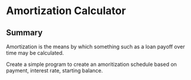 # Amortization Calculator

## Summary

Amortization is the means by which something such as a loan payoff over time may be calculated.

Create a simple program to create an amoritization schedule based on payment, interest rate, starting balance.
